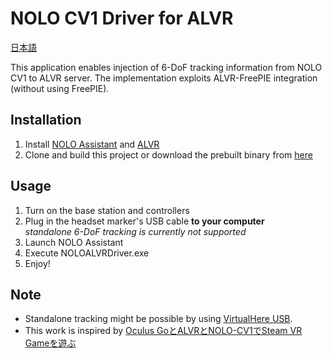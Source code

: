 # NOLO CV1 Driver for ALVR

[日本語](README-ja.md)

This application enables injection of 6-DoF tracking information from NOLO CV1 to ALVR server.
The implementation exploits ALVR-FreePIE integration (without using FreePIE).

## Installation

1. Install [NOLO Assistant](http://download.nolovr.com/download/noloassistant.html) and [ALVR](https://github.com/polygraphene/ALVR)
1. Clone and build this project or download the prebuilt binary from [here](https://github.com/tokoro10g/NOLOALVRDriver/releases)

## Usage

1. Turn on the base station and controllers
1. Plug in the headset marker's USB cable **to your computer**  
   *standalone 6-DoF tracking is currently not supported*
1. Launch NOLO Assistant
1. Execute NOLOALVRDriver.exe
1. Enjoy!

## Note

* Standalone tracking might be possible by using [VirtualHere USB](https://www.virtualhere.com/home).
* This work is inspired by [Oculus GoとALVRとNOLO-CV1でSteam VR Gameを遊ぶ](https://qiita.com/ahinore@github/items/a4a8e675eb89b41921a0)